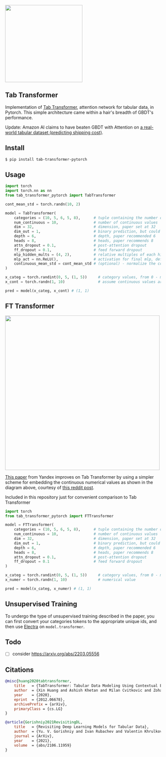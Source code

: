<img src="./tab.png" width="250px"></img>

## Tab Transformer

Implementation of <a href="https://arxiv.org/abs/2012.06678">Tab Transformer</a>, attention network for tabular data, in Pytorch. This simple architecture came within a hair's breadth of GBDT's performance.

Update: Amazon AI claims to have beaten GBDT with Attention on <a href="https://arxiv.org/abs/2311.11694">a real-world tabular dataset (predicting shipping cost)</a>.

## Install

```bash
$ pip install tab-transformer-pytorch
```

## Usage

```python
import torch
import torch.nn as nn
from tab_transformer_pytorch import TabTransformer

cont_mean_std = torch.randn(10, 2)

model = TabTransformer(
    categories = (10, 5, 6, 5, 8),      # tuple containing the number of unique values within each category
    num_continuous = 10,                # number of continuous values
    dim = 32,                           # dimension, paper set at 32
    dim_out = 1,                        # binary prediction, but could be anything
    depth = 6,                          # depth, paper recommended 6
    heads = 8,                          # heads, paper recommends 8
    attn_dropout = 0.1,                 # post-attention dropout
    ff_dropout = 0.1,                   # feed forward dropout
    mlp_hidden_mults = (4, 2),          # relative multiples of each hidden dimension of the last mlp to logits
    mlp_act = nn.ReLU(),                # activation for final mlp, defaults to relu, but could be anything else (selu etc)
    continuous_mean_std = cont_mean_std # (optional) - normalize the continuous values before layer norm
)

x_categ = torch.randint(0, 5, (1, 5))     # category values, from 0 - max number of categories, in the order as passed into the constructor above
x_cont = torch.randn(1, 10)               # assume continuous values are already normalized individually

pred = model(x_categ, x_cont) # (1, 1)
```

## FT Transformer

<img src="./tab-vs-ft.png" width="500px"></img>

<a href="https://arxiv.org/abs/2106.11959v2">This paper</a> from Yandex improves on Tab Transformer by using a simpler scheme for embedding the continuous numerical values as shown in the diagram above, courtesy of <a href="https://www.reddit.com/r/MachineLearning/comments/yhdqlj/project_improving_deep_learning_for_tabular_data/">this reddit post</a>.

Included in this repository just for convenient comparison to Tab Transformer

```python
import torch
from tab_transformer_pytorch import FTTransformer

model = FTTransformer(
    categories = (10, 5, 6, 5, 8),      # tuple containing the number of unique values within each category
    num_continuous = 10,                # number of continuous values
    dim = 32,                           # dimension, paper set at 32
    dim_out = 1,                        # binary prediction, but could be anything
    depth = 6,                          # depth, paper recommended 6
    heads = 8,                          # heads, paper recommends 8
    attn_dropout = 0.1,                 # post-attention dropout
    ff_dropout = 0.1                    # feed forward dropout
)

x_categ = torch.randint(0, 5, (1, 5))     # category values, from 0 - max number of categories, in the order as passed into the constructor above
x_numer = torch.randn(1, 10)              # numerical value

pred = model(x_categ, x_numer) # (1, 1)
```

## Unsupervised Training

To undergo the type of unsupervised training described in the paper, you can first convert your categories tokens to the appropriate unique ids, and then use <a href="https://github.com/lucidrains/electra-pytorch">Electra</a> on `model.transformer`.

## Todo

- [ ] consider https://arxiv.org/abs/2203.05556

## Citations

```bibtex
@misc{huang2020tabtransformer,
    title   = {TabTransformer: Tabular Data Modeling Using Contextual Embeddings},
    author  = {Xin Huang and Ashish Khetan and Milan Cvitkovic and Zohar Karnin},
    year    = {2020},
    eprint  = {2012.06678},
    archivePrefix = {arXiv},
    primaryClass = {cs.LG}
}
```

```bibtex
@article{Gorishniy2021RevisitingDL,
    title   = {Revisiting Deep Learning Models for Tabular Data},
    author  = {Yu. V. Gorishniy and Ivan Rubachev and Valentin Khrulkov and Artem Babenko},
    journal = {ArXiv},
    year    = {2021},
    volume  = {abs/2106.11959}
}
```
